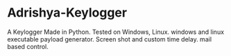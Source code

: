 # Adrishya-Keylogger
A Keylogger Made in Python. Tested on Windows, Linux. windows and linux executable payload generator. Screen shot and custom time delay. mail based control.
